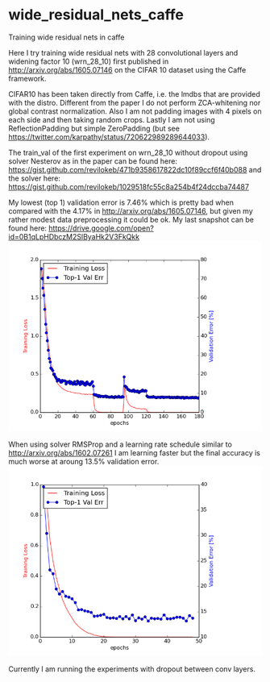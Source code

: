 # wide_residual_nets_caffe
Training wide residual nets in caffe

Here I try training wide residual nets with 28 convolutional layers and widening factor 10 (wrn_28_10) first published in 
http://arxiv.org/abs/1605.07146 on the CIFAR 10 dataset using the Caffe framework.

CIFAR10 has been taken directly from Caffe, i.e. the lmdbs that are provided with the distro. Different from the paper I do not perform ZCA-whitening
nor global contrast normalization. Also I am not padding images with 4 pixels on each side and then taking random crops. Lastly I am not 
using ReflectionPadding but simple ZeroPadding (but see https://twitter.com/karpathy/status/720622989289644033).

The train_val of the first experiment on wrn_28_10 without dropout using solver Nesterov as in the paper can be found here: https://gist.github.com/revilokeb/471b9358617822dc10f89ccf6f40b088 and 
the solver here: https://gist.github.com/revilokeb/1029518fc55c8a254b4f24dccba74487

My lowest (top 1) validation error is 7.46% which is pretty bad when compared with the 4.17% in http://arxiv.org/abs/1605.07146,
but given my rather modest data preprocessing it could be ok. My last snapshot can be found here: https://drive.google.com/open?id=0B1qLpHDbczM2SlByaHk2V3FkQkk
![Alt text](./wrn_cifar10_nesterov.png?raw=true "Current Validation Error / Training Loss")

When using solver RMSProp and a learning rate schedule similar to http://arxiv.org/abs/1602.07261 I am learning faster but the final accuracy is much worse at aroung 13.5% validation error.
![Alt text](./wrn_cifar10_rmsprop.png?raw=true "Current Validation Error / Training Loss")

Currently I am running the experiments with dropout between conv layers.
